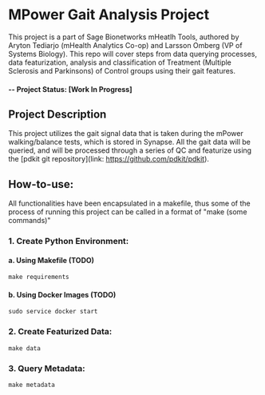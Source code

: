 # MPower Gait Analysis Project

This project is a part of Sage Bionetworks mHeatlh Tools, authored by Aryton Tediarjo (mHealth Analytics Co-op) and Larsson Omberg (VP of Systems Biology). This repo will cover steps from data querying processes, data featurization, analysis and classification of Treatment (Multiple Sclerosis and Parkinsons) of Control groups using their gait features. 

#### -- Project Status: [Work In Progress]

## Project Description

This project utilizes the gait signal data that is taken during the mPower walking/balance tests, which is stored in Synapse. All the gait data will be queried, and will be processed through a series of QC and featurize using the [pdkit git repository](link: https://github.com/pdkit/pdkit). 

## How-to-use:

All functionalities have been encapsulated in a makefile, thus some of the process of running this project can be called in a format of "make (some commands)"

### 1. Create Python Environment:

#### a. Using Makefile (TODO)
```
make requirements
```

#### b. Using Docker Images (TODO)
```
sudo service docker start
```

### 2. Create Featurized Data:
```
make data
```

### 3. Query Metadata:
```
make metadata
```

